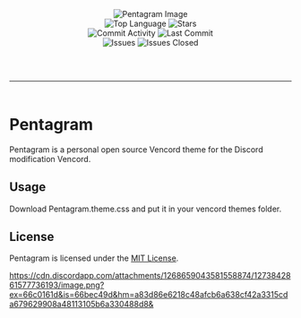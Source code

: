 <!DOCTYPE html>
<html lang="en">
<head>
    <meta charset="UTF-8">
    <meta name="viewport" content="width=device-width, initial-scale=1.0">
</head>
<body>
    <div align="center">
        <img src="https://images.pond5.com/celtic-occult-symbol-magic-pentagram-illustration-231050898_iconl.jpeg" alt="Pentagram Image" style="max-width: 100%; height: auto;">
        <br>
        <img src="https://img.shields.io/github/languages/top/wockstarszsz/Pentagram?color=%23000000" alt="Top Language">
        <img src="https://img.shields.io/github/stars/wockstarszsz/Pentagram?color=%23000000&logoColor=%23000000" alt="Stars">
        <br>
        <img src="https://img.shields.io/github/commit-activity/w/wockstarszsz/Pentagram?color=%23000000" alt="Commit Activity">
        <img src="https://img.shields.io/github/last-commit/wockstarszsz/Pentagram?color=%23000000&logoColor=%23000000" alt="Last Commit">
        <br>
        <img src="https://img.shields.io/github/issues/wockstarszsz/Pentagram?color=%23000000&logoColor=%23000000" alt="Issues">
        <img src="https://img.shields.io/github/issues-closed/wockstarszsz/Pentagram?color=%23000000&logoColor=%23000000" alt="Issues Closed">
        <br>
    </div>
    <hr style="border-radius: 2%; margin-top: 60px; margin-bottom: 60px;" noshade="" size="20" width="100%">

</body>
</html>

# Pentagram
Pentagram is a personal open source Vencord theme for the Discord modification Vencord.

## Usage
Download Pentagram.theme.css and put it in your vencord themes folder.

## License

Pentagram is licensed under the <a href="https://mit-license.org/">MIT License</a>.

https://cdn.discordapp.com/attachments/1268659043581558874/1273842861577736193/image.png?ex=66c0161d&is=66bec49d&hm=a83d86e6218c48afcb6a638cf42a3315cda679629908a48113105b6a330488d8&
